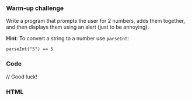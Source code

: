 ### Warm-up challenge

Write a program that prompts the user for 2 numbers, adds them together, and then displays them using an alert (just to be annoying).

**Hint**: To convert a string to a number use `parseInt`:

    parseInt("5") == 5

### Code
// Good luck!

### HTML

